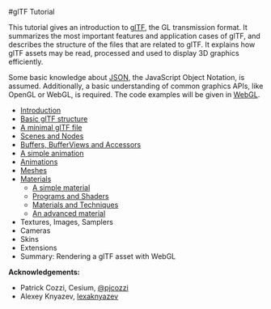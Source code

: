 #glTF Tutorial

This tutorial gives an introduction to [glTF](https://www.khronos.org/gltf), the GL transmission format. It summarizes the most important features and application cases of glTF, and describes the structure of the files that are related to glTF. It explains how glTF assets may be read, processed and used to display 3D graphics efficiently.

Some basic knowledge about [JSON](http://json.org/), the JavaScript Object Notation, is assumed. Additionally, a basic understanding of common graphics APIs, like OpenGL or WebGL, is required. The code examples will be given in [WebGL](https://www.khronos.org/webgl/).

- [Introduction](gltfTutorial_001_Introduction.md)
- [Basic glTF structure](gltfTutorial_002_BasicGltfStructure.md)
- [A minimal glTF file](gltfTutorial_003_MinimalGltfFile.md)
- [Scenes and Nodes](gltfTutorial_004_ScenesNodes.md)
- [Buffers, BufferViews and Accessors](gltfTutorial_005_BuffersBufferViewsAccessors.md)
- [A simple animation](gltfTutorial_006_SimpleAnimation.md)
- [Animations](gltfTutorial_007_Animations.md)
- [Meshes](gltfTutorial_008_Meshes.md)
- [Materials](gltfTutorial_009_Materials.md)
  - [A simple material](gltfTutorial_009a_SimpleMaterial.md)
  - [Programs and Shaders](gltfTutorial_009b_ProgramsShaders.md)
  - [Materials and Techniques](gltfTutorial_009c_MaterialsTechniques.md)
  - [An advanced material](gltfTutorial_009d_AdvancedMaterial.md)
- Textures, Images, Samplers
- Cameras
- Skins
- Extensions
- Summary: Rendering a glTF asset with WebGL



**Acknowledgements:**

- Patrick Cozzi, Cesium, [@pjcozzi](https://twitter.com/pjcozzi)
- Alexey Knyazev, [lexaknyazev](https://github.com/lexaknyazev)
